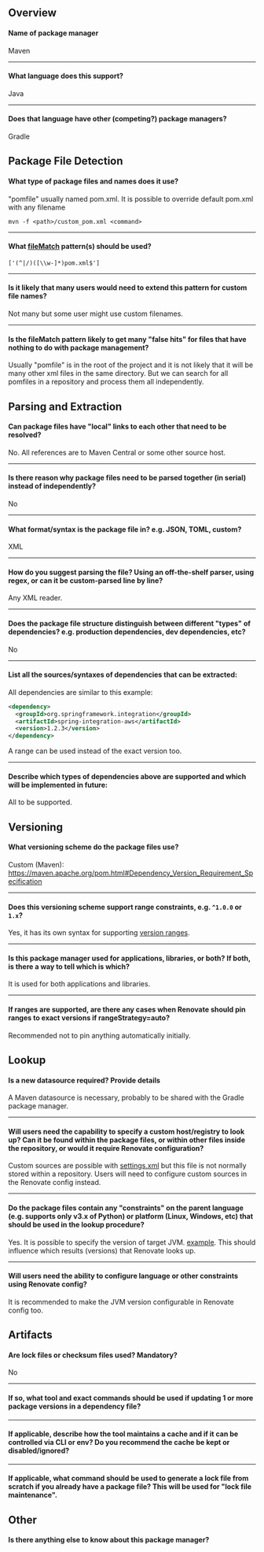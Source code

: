 ## Overview

#### Name of package manager

Maven

---

#### What language does this support?

Java

---

#### Does that language have other (competing?) package managers?

Gradle

## Package File Detection

#### What type of package files and names does it use?

"pomfile" usually named pom.xml. It is possible to override default pom.xml with any filename

 `mvn -f <path>/custom_pom.xml <command>`

---

#### What [fileMatch](https://renovatebot.com/docs/configuration-options/#filematch) pattern(s) should be used?

`['(^|/)([\\w-]*)pom.xml$']`

---

#### Is it likely that many users would need to extend this pattern for custom file names?

Not many but some user might use custom filenames.

---

#### Is the fileMatch pattern likely to get many "false hits" for files that have nothing to do with package management?

Usually "pomfile" is in the root of the project and it is not likely that it will be many other xml files in the same directory. But we can search for all pomfiles in a repository and process them all independently.

## Parsing and Extraction

#### Can package files have "local" links to each other that need to be resolved?

No. All references are to Maven Central or some other source host.

---

#### Is there reason why package files need to be parsed together (in serial) instead of independently?

No

---

#### What format/syntax is the package file in? e.g. JSON, TOML, custom?

XML

---

#### How do you suggest parsing the file? Using an off-the-shelf parser, using regex, or can it be custom-parsed line by line?

Any XML reader.

---

#### Does the package file structure distinguish between different "types" of dependencies? e.g. production dependencies, dev dependencies, etc?

No

---

#### List all the sources/syntaxes of dependencies that can be extracted:

All dependencies are similar to this example:

```xml
<dependency>
  <groupId>org.springframework.integration</groupId>
  <artifactId>spring-integration-aws</artifactId>
  <version>1.2.3</version>
</dependency>
```

A range can be used instead of the exact version too.

---

#### Describe which types of dependencies above are supported and which will be implemented in future:

All to be supported.

## Versioning

#### What versioning scheme do the package files use?

Custom (Maven): https://maven.apache.org/pom.html#Dependency_Version_Requirement_Specification

---

#### Does this versioning scheme support range constraints, e.g. `^1.0.0` or `1.x`?

Yes, it has its own syntax for supporting [version ranges](https://maven.apache.org/enforcer/enforcer-rules/versionRanges.html).

---

#### Is this package manager used for applications, libraries, or both? If both, is there a way to tell which is which?

It is used for both applications and libraries.

---

#### If ranges are supported, are there any cases when Renovate should pin ranges to exact versions if rangeStrategy=auto?

Recommended not to pin anything automatically initially.

## Lookup

#### Is a new datasource required? Provide details

A Maven datasource is necessary, probably to be shared with the Gradle package manager.

---

#### Will users need the capability to specify a custom host/registry to look up? Can it be found within the package files, or within other files inside the repository, or would it require Renovate configuration?

Custom sources are possible with [settings.xml](https://maven.apache.org/settings.html) but this file is not normally stored within a repository. Users will need to configure custom sources in the Renovate config instead.

---

#### Do the package files contain any "constraints" on the parent language (e.g. supports only v3.x of Python) or platform (Linux, Windows, etc) that should be used in the lookup procedure?

Yes. It is possible to specify the version of target JVM. [example](https://maven.apache.org/plugins/maven-compiler-plugin/examples/set-compiler-source-and-target.html). This should influence which results (versions) that Renovate looks up.

---

#### Will users need the ability to configure language or other constraints using Renovate config?

It is recommended to make the JVM version configurable in Renovate config too.

## Artifacts

#### Are lock files or checksum files used? Mandatory?

No

---

#### If so, what tool and exact commands should be used if updating 1 or more package versions in a dependency file?

---

#### If applicable, describe how the tool maintains a cache and if it can be controlled via CLI or env? Do you recommend the cache be kept or disabled/ignored?

---

#### If applicable, what command should be used to generate a lock file from scratch if you already have a package file? This will be used for "lock file maintenance".

## Other

#### Is there anything else to know about this package manager?
